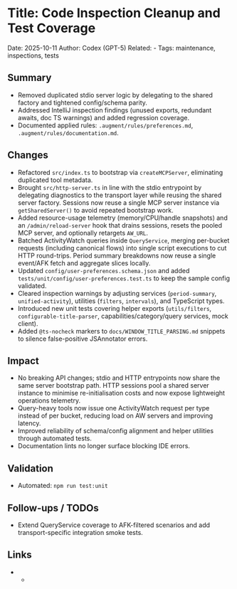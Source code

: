 # Title: Code Inspection Cleanup and Test Coverage

Date: 2025-10-11
Author: Codex (GPT-5)
Related: -
Tags: maintenance, inspections, tests

## Summary
- Removed duplicated stdio server logic by delegating to the shared factory and tightened config/schema parity.
- Addressed IntelliJ inspection findings (unused exports, redundant awaits, doc TS warnings) and added regression coverage.
- Documented applied rules: `.augment/rules/preferences.md`, `.augment/rules/documentation.md`.

## Changes
- Refactored `src/index.ts` to bootstrap via `createMCPServer`, eliminating duplicated tool metadata.
- Brought `src/http-server.ts` in line with the stdio entrypoint by delegating diagnostics to the transport layer while reusing the shared server factory. Sessions now reuse a single MCP server instance via `getSharedServer()` to avoid repeated bootstrap work.
- Added resource-usage telemetry (memory/CPU/handle snapshots) and an `/admin/reload-server` hook that drains sessions, resets the pooled MCP server, and optionally retargets `AW_URL`.
- Batched ActivityWatch queries inside `QueryService`, merging per-bucket requests (including canonical flows) into single script executions to cut HTTP round-trips. Period summary breakdowns now reuse a single event/AFK fetch and aggregate slices locally.
- Updated `config/user-preferences.schema.json` and added `tests/unit/config/user-preferences.test.ts` to keep the sample config validated.
- Cleared inspection warnings by adjusting services (`period-summary`, `unified-activity`), utilities (`filters`, `intervals`), and TypeScript types.
- Introduced new unit tests covering helper exports (`utils/filters`, `configurable-title-parser`, capabilities/category/query services, mock client).
- Added `@ts-nocheck` markers to `docs/WINDOW_TITLE_PARSING.md` snippets to silence false-positive JSAnnotator errors.

## Impact
- No breaking API changes; stdio and HTTP entrypoints now share the same server bootstrap path. HTTP sessions pool a shared server instance to minimise re-initialisation costs and now expose lightweight operations telemetry.
- Query-heavy tools now issue one ActivityWatch request per type instead of per bucket, reducing load on AW servers and improving latency.
- Improved reliability of schema/config alignment and helper utilities through automated tests.
- Documentation lints no longer surface blocking IDE errors.

## Validation
- Automated: `npm run test:unit`

## Follow-ups / TODOs
- Extend QueryService coverage to AFK-filtered scenarios and add transport-specific integration smoke tests.

## Links
- -
